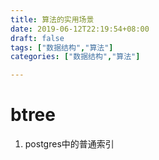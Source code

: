 ```yaml
---
title: 算法的实用场景
date: 2019-06-12T22:19:54+08:00
draft: false
tags: ["数据结构","算法"]
categories: ["数据结构","算法"]

---
```


# btree

1. postgres中的普通索引

